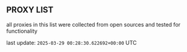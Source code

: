 ## PROXY LIST

all proxies in this list were collected from open sources and tested for functionality

last update: `2025-03-29 00:28:30.622692+00:00` UTC